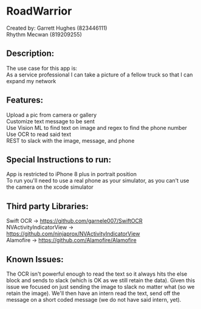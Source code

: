 # RoadWarrior

Created by:
Garrett Hughes (823446111) <br/>
Rhythm Mecwan (819209255)

## Description:
The use case for this app is:<br/>
As a service professional I can take a picture of a fellow truck so that I can expand my network

## Features:
Upload a pic from camera or gallery <br/>
Customize text message to be sent <br/>
Use Vision ML to find text on image and regex to find the phone number <br/>
Use OCR to read said text <br/>
REST to slack with the image, message, and phone

## Special Instructions to run:
App is restricted to iPhone 8 plus in portrait position <br/>
To run you'll need to use a real phone as your simulator, as you can't use the camera on the xcode simulator 

## Third party Libraries:
Swift OCR -> https://github.com/garnele007/SwiftOCR <br/>
NVActivityIndicatorView -> https://github.com/ninjaprox/NVActivityIndicatorView <br/>
Alamofire -> https://github.com/Alamofire/Alamofire

## Known Issues:
The OCR isn't powerful enough to read the text so it always hits the else block and sends to slack (which is OK as we still retain the data). Given this issue we focused on just sending the image to slack no matter what (so we retain the image). We'll then have an intern read the text, send off the message on a short coded message (we do not have said intern, yet).
